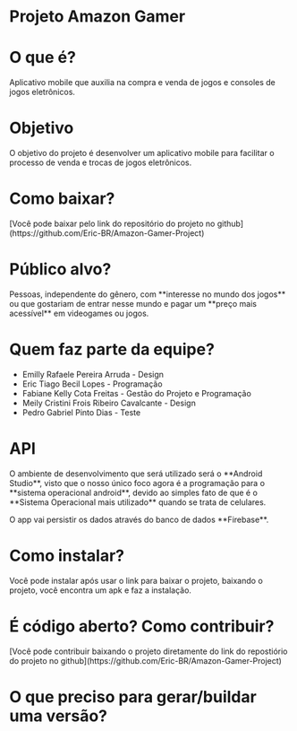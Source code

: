 <h1>Projeto Amazon Gamer</h1>

<h1>O que é?</h1>

<p>Aplicativo mobile que auxilia na compra e venda de jogos e consoles de jogos eletrônicos.</p>

<h1>Objetivo</h1>

<p>O objetivo do projeto é desenvolver um aplicativo mobile para facilitar o processo de venda e trocas de jogos eletrônicos.</p>

<h1>Como baixar?</h1>

<p>[Você pode baixar pelo link do repositório do projeto no github](https://github.com/Eric-BR/Amazon-Gamer-Project)</p>

<h1>Público alvo?</h1>

<p>Pessoas, independente do gênero, com **interesse no mundo dos jogos** ou que gostariam de entrar nesse mundo e pagar um **preço mais acessível** em videogames ou jogos.</p>

<h1>Quem faz parte da equipe?</h1>

<ul>
<li>Emilly Rafaele Pereira Arruda - Design</li>
<li>Eric Tiago Becil Lopes - Programação</li>
<li>Fabiane Kelly Cota Freitas - Gestão do Projeto e Programação</li>
<li>Meily Cristini Frois Ribeiro Cavalcante - Design</li>
<li>Pedro Gabriel Pinto Dias - Teste</li>
</ul>

<h1>API</h1>

<p>O ambiente de desenvolvimento que será utilizado será o **Android Studio**, visto que o nosso único foco agora é a programação para o **sistema operacional android**, devido ao simples fato de que é o **Sistema Operacional mais utilizado** quando se trata de celulares.</p>

<p>O app vai persistir os dados através do banco de dados **Firebase**.<p>
  
<h1>Como instalar?</h1>
<p>Você pode instalar após usar o link para baixar o projeto, baixando o projeto, você encontra um apk e faz a instalação.</p>

<h1>É código aberto? Como contribuir?</h1>

<p> [Você pode contribuir baixando o projeto diretamente do link do repostiório do projeto no github](https://github.com/Eric-BR/Amazon-Gamer-Project)</p>

<h1>O que preciso para gerar/buildar uma versão?</h1>
